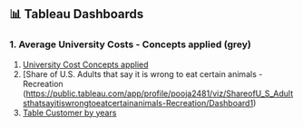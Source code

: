 ## 📊 Tableau Dashboards

### 1. Average University Costs - Concepts applied (grey)
1. [University Cost Concepts applied](https://public.tableau.com/app/profile/pooja2481/viz/AverageUniversityCosts-Conceptsappliedgrey/Dashboard2)
2. [Share of U.S. Adults that say it is wrong to eat certain animals - Recreation (https://public.tableau.com/app/profile/pooja2481/viz/ShareofU_S_Adultsthatsayitiswrongtoeatcertainanimals-Recreation/Dashboard1)
3. [Table Customer by years](https://public.tableau.com/app/profile/pooja2481/viz/Workoutwednesday2018week4-Recreation/Dashboard1)


